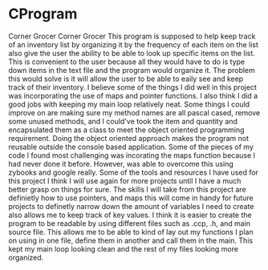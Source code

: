 # CProgram
Corner Grocer
Corner Grocer This program is supposed to help keep track of an inventory list by organizing it by the frequency of each item on the list also give the user the ability to be able to look up specific items on the list. This is convenient to the user because all they would have to do is type down items in the text file and the program would organize it. The problem this would solve is it will allow the user to be able to eaily see and keep track of their inventory. I believe some of the things I did well in this project was incorporating the use of maps and pointer functions. I also think I did a good jobs with keeping my main loop relatively neat. Some things I could improve on are making sure my method names are all pascal cased, remove some unused methods, and I could've took the item and quantity and encapsulated them as a class to meet the object oriented programming requirement. Doing the object oriented approach makes the program not reusable outside the console based application. Some of the pieces of my code I found most challenging was incorating the maps function because I had never done it before. However, was able to overcome this using zybooks and google really. Some of the tools and resources I have used for this project I think I will use again for more projects until I have a much better grasp on things for sure. The skills I will take from this project are definietly how to use pointers, and maps this will come in handy for future projects to definetly narrow down the amount of variables I need to create also allows me to keep track of key values. I think it is easier to create the program to be readable by using different files such as .ccp, .h, and main source file. This allows me to be able to kind of lay out my functions I plan on using in one file, define them in another and call them in the main. This kept my main loop looking clean and the rest of my files looking more organized.
